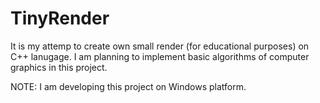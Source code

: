 # TinyRender
It is my attemp to create own small render (for educational purposes) on C++ lanugage. 
I am planning to implement basic algorithms of computer graphics in this project.

NOTE: I am developing this project on Windows platform.
